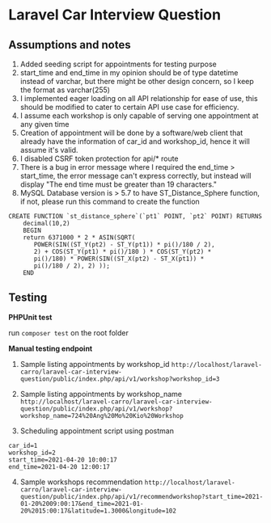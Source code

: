 # Laravel Car Interview Question

## Assumptions and notes
1. Added seeding script for appointments for testing purpose
2. start_time and end_time in my opinion should be of type datetime instead of varchar, but there might be other design concern, so I keep the format as varchar(255)
3. I implemented eager loading on all API relationship for ease of use, this should be modified to cater to certain API use case for efficiency.
4. I assume each workshop is only capable of serving one appointment at any given time
5. Creation of appointment will be done by a software/web client that already have the information of car_id and workshop_id, hence it will assume it's valid.
6. I disabled CSRF token protection for api/* route
7. There is a bug in error message where I required the end_time > start_time, the error message can't express correctly, but instead will display "The end time must be greater than 19 characters." 
8. MySQL Database version is > 5.7 to have ST_Distance_Sphere function, if not, please run this command to create the function
```
CREATE FUNCTION `st_distance_sphere`(`pt1` POINT, `pt2` POINT) RETURNS 
    decimal(10,2)
    BEGIN
    return 6371000 * 2 * ASIN(SQRT(
       POWER(SIN((ST_Y(pt2) - ST_Y(pt1)) * pi()/180 / 2),
       2) + COS(ST_Y(pt1) * pi()/180 ) * COS(ST_Y(pt2) *
       pi()/180) * POWER(SIN((ST_X(pt2) - ST_X(pt1)) *
       pi()/180 / 2), 2) ));
    END
```

## Testing
**PHPUnit test**

run ```composer test``` on the root folder

**Manual testing endpoint**
1. Sample listing appointments by workshop_id
```http://localhost/laravel-carro/laravel-car-interview-question/public/index.php/api/v1/workshop?workshop_id=3```

2. Sample listing appointments by workshop_name
```http://localhost/laravel-carro/laravel-car-interview-question/public/index.php/api/v1/workshop?workshop_name=724%20Ang%20Mo%20Kio%20Workshop```

3. Scheduling appointment script using postman
```
car_id=1
workshop_id=2
start_time=2021-04-20 10:00:17
end_time=2021-04-20 12:00:17
```

4. Sample workshops recommendation
```http://localhost/laravel-carro/laravel-car-interview-question/public/index.php/api/v1/recommendworkshop?start_time=2021-01-20%2009:00:17&end_time=2021-01-20%2015:00:17&latitude=1.3000&longitude=102```